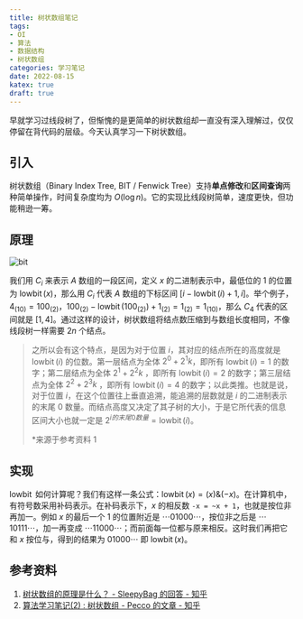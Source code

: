 ```yaml
---
title: 树状数组笔记
tags:
- OI
- 算法
- 数据结构
- 树状数组
categories: 学习笔记
date: 2022-08-15
katex: true
draft: true
---
```


早就学习过线段树了，但惭愧的是更简单的树状数组却一直没有深入理解过，仅仅停留在背代码的层级。今天认真学习一下树状数组。

## 引入

树状数组（Binary Index Tree, BIT / Fenwick Tree）支持**单点修改**和**区间查询**两种简单操作，时间复杂度均为 $O(\log n)$。它的实现比线段树简单，速度更快，但功能稍逊一筹。

## 原理

![bit](https://cdn.luogu.com.cn/upload/image_hosting/skpbz5i1.png)

我们用 $C_i$ 来表示 $A$ 数组的一段区间，定义 $x$ 的二进制表示中，最低位的 $1$ 的位置为 $\operatorname{lowbit}(x)$，那么用 $C_i$ 代表 $A$ 数组的下标区间 $[i-\operatorname{lowbit}(i)+1, i]$。举个例子，$4_{(10)} = 100_{(2)}$，$100_{(2)}-\operatorname{lowbit}(100_{(2)})+1_{(2)}=1_{(2)}=1_{(10)}$，那么 $C_4$ 代表的区间就是 $[1, 4]$。通过这样的设计，树状数组将结点数压缩到与数组长度相同，不像线段树一样需要 $2n$ 个结点。

> 之所以会有这个特点，是因为对于位置 $i$，其对应的结点所在的高度就是 $\operatorname{lowbit}(i)$ 的位数。第一层结点为全体 $2^0 + 2^1k$，即所有 $\operatorname{lowbit}(i)=1$ 的数字；第二层结点为全体 $2^1 + 2^2k$ ，即所有 $\operatorname{lowbit}(i)=2$ 的数字；第三层结点为全体 $2^2 + 2^3k$ ，即所有 $\operatorname{lowbit}(i)=4$ 的数字；以此类推。也就是说，对于位置 $i$，在这个位置往上垂直追溯，能追溯的层数就是 $i$ 的二进制表示的末尾 $0$ 数量。而结点高度又决定了其子树的大小，于是它所代表的信息区间大小也就一定是 $2^{i的末尾0数量}=\operatorname{lowbit}(i)$。
> 
> *来源于参考资料 1

## 实现

$\operatorname{lowbit}$ 如何计算呢？我们有这样一条公式：$\operatorname{lowbit}(x)=(x)\&(-x)$。在计算机中，有符号数采用补码表示。在补码表示下，$x$ 的相反数 `-x = ~x + 1`，也就是按位非再加一。例如 $x$ 的最后一个 $1$ 的位置附近是 $\cdots 01000\cdots$，按位非之后是 $\cdots 10111\cdots$，加一再变成 $\cdots 11000\cdots$；而前面每一位都与原来相反。这时我们再把它和 $x$ 按位与，得到的结果为 $01000\cdots$ 即 $\operatorname{lowbit}(x)$。

## 参考资料

1. [树状数组的原理是什么？ - SleepyBag 的回答 - 知乎](https://www.zhihu.com/question/54404092/answer/785844116)
2. [算法学习笔记(2) : 树状数组 - Pecco 的文章 - 知乎](https://zhuanlan.zhihu.com/p/93795692)
